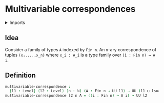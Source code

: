 #  Multivariable correspondences

<details><summary>Imports</summary>
```agda
module foundation.multivariable-correspondences where
open import elementary-number-theory.natural-numbers
open import foundation.universe-levels
open import univalent-combinatorics.standard-finite-types
```
</details>

## Idea

Consider a family of types `A` indexed by `Fin n`. An `n`-ary correspondence of tuples `(x₁,...,x_n)` where `x_i : A_i` is a type family over `(i : Fin n) → A i`.

## Definition

```agda
multivariable-correspondence :
  {l1 : Level} (l2 : Level) (n : ℕ) (A : Fin n → UU l1) → UU (l1 ⊔ lsuc l2)
multivariable-correspondence l2 n A = ((i : Fin n) → A i) → UU l2
```
